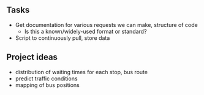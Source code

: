 
## Tasks

- Get documentation for various requests we can make, structure of code
  - Is this a known/widely-used format or standard?
- Script to continuously pull, store data

## Project ideas

- distribution of waiting times for each stop, bus route
- predict traffic conditions
- mapping of bus positions